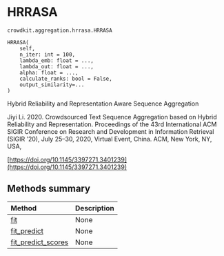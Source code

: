 # HRRASA
`crowdkit.aggregation.hrrasa.HRRASA`

```
HRRASA(
    self,
    n_iter: int = 100,
    lambda_emb: float = ...,
    lambda_out: float = ...,
    alpha: float = ...,
    calculate_ranks: bool = False,
    output_similarity=...
)
```

Hybrid Reliability and Representation Aware Sequence Aggregation


Jiyi Li. 2020.
Crowdsourced Text Sequence Aggregation based on Hybrid Reliability and Representation.
Proceedings of the 43rd International ACM SIGIR Conference on Research and Development
in Information Retrieval (SIGIR ’20), July 25–30, 2020, Virtual Event, China. ACM, New York, NY, USA,

[https://doi.org/10.1145/3397271.3401239](https://doi.org/10.1145/3397271.3401239)

## Methods summary

| Method | Description |
| :------| :-----------|
[fit](crowdkit.aggregation.hrrasa.HRRASA.fit.md)| None
[fit_predict](crowdkit.aggregation.hrrasa.HRRASA.fit_predict.md)| None
[fit_predict_scores](crowdkit.aggregation.hrrasa.HRRASA.fit_predict_scores.md)| None
